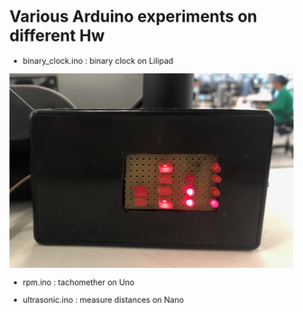 # Various Arduino experiments on different Hw 


* binary_clock.ino : binary clock on Lilipad 

![Alt text](pics/IMG_4948.jpg "binary clock")

* rpm.ino : tachomether on Uno

* ultrasonic.ino : measure distances on Nano
